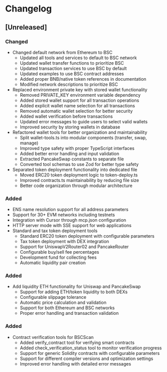 # Changelog

## [Unreleased]
### Changed
- Changed default network from Ethereum to BSC
  - Updated all tools and services to default to BSC network
  - Updated wallet transfer functions to prioritize BSC
  - Updated transaction services to use BSC by default
  - Updated examples to use BSC contract addresses
  - Added proper BNB/native token references in documentation
  - Modified network descriptions to prioritize BSC
- Replaced environment private key with stored wallet functionality
  - Removed PRIVATE_KEY environment variable dependency
  - Added stored wallet support for all transaction operations
  - Added explicit wallet name selection for all transactions
  - Removed automatic wallet selection for better security
  - Added wallet verification before transactions
  - Updated error messages to guide users to select valid wallets
  - Improved security by storing wallets in database
- Refactored wallet tools for better organization and maintainability
  - Split wallet-tools.ts into modular components (transfer, swap, manage)
  - Improved type safety with proper TypeScript interfaces
  - Added better error handling and input validation
  - Extracted PancakeSwap constants to separate file
  - Converted tool schemas to use Zod for better type safety
- Separated token deployment functionality into dedicated file
  - Moved ERC20 token deployment logic to token-deploy.ts
  - Improved contracts.ts maintainability by reducing file size
  - Better code organization through modular architecture
### Added
- ENS name resolution support for all address parameters
- Support for 30+ EVM networks including testnets
- Integration with Cursor through mcp.json configuration
- HTTP server mode with SSE support for web applications
- Standard and tax token deployment tools
  - Standard ERC20 token deployment with configurable parameters
  - Tax token deployment with DEX integration
  - Support for UniswapV2Router02 and PancakeRouter
  - Configurable buy/sell fee percentages
  - Development fund for collecting fees
  - Automatic liquidity pair creation
### Added
- Add liquidity ETH functionality for Uniswap and PancakeSwap
  - Support for adding ETH/token liquidity to both DEXs
  - Configurable slippage tolerance
  - Automatic price calculation and validation
  - Support for both Ethereum and BSC networks
  - Proper error handling and transaction validation
### Added
- Contract verification tools for BSCScan
  - Added verify_contract tool for verifying smart contracts
  - Added check_verification_status tool to monitor verification progress
  - Support for generic Solidity contracts with configurable parameters
  - Support for different compiler versions and optimization settings
  - Improved error handling with detailed error messages
